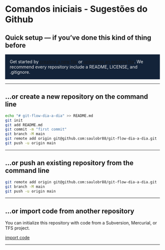 # Comandos iniciais - Sugestões do Github

## Quick setup — if you’ve done this kind of thing before

<p style="background-color: #132339; color: #eee; padding: 15px;">
Get started by <a href="https://github.com/saulobr88/git-flow-dia-a-dia/new/main">creating a new file</a> or <a href="https://github.com/saulobr88/git-flow-dia-a-dia/upload">uploading an existing file</a>. We recommend every repository include a README, LICENSE, and .gitignore.
</p>

<hr />

## …or create a new repository on the command line

```bash
echo "# git-flow-dia-a-dia" >> README.md
git init
git add README.md
git commit -m "first commit"
git branch -M main
git remote add origin git@github.com:saulobr88/git-flow-dia-a-dia.git
git push -u origin main
```

<hr />

## …or push an existing repository from the command line

```bash
git remote add origin git@github.com:saulobr88/git-flow-dia-a-dia.git
git branch -M main
git push -u origin main
```

<hr />

## …or import code from another repository

You can initialize this repository with code from a Subversion, Mercurial, or TFS project.

[import code](https://github.com/saulobr88/git-flow-dia-a-dia/import)

<hr />
